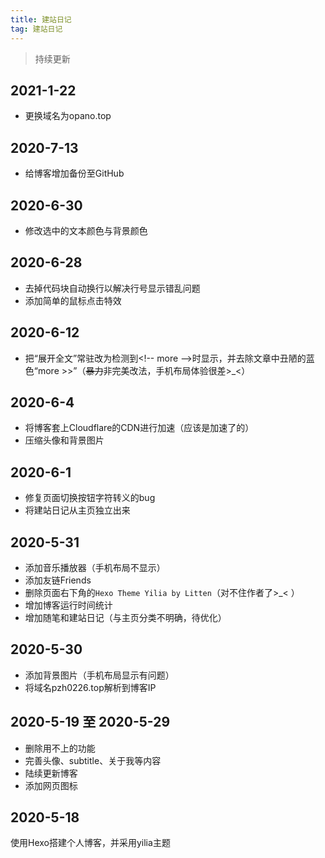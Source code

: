 ```yaml
---
title: 建站日记
tag: 建站日记
---
```


> 持续更新

## 2021-1-22

- 更换域名为opano.top

## 2020-7-13

- 给博客增加备份至GitHub

## 2020-6-30

- 修改选中的文本颜色与背景颜色

## 2020-6-28

- 去掉代码块自动换行以解决行号显示错乱问题
- 添加简单的鼠标点击特效

## 2020-6-12

- 把“展开全文”常驻改为检测到\<!\-- more \-->时显示，并去除文章中丑陋的蓝色“more >>”（~~暴力~~非完美改法，手机布局体验很差>_<）

## 2020-6-4

- 将博客套上Cloudflare的CDN进行加速（应该是加速了的）
- 压缩头像和背景图片

## 2020-6-1

- 修复页面切换按钮字符转义的bug
- 将建站日记从主页独立出来

## 2020-5-31

- 添加音乐播放器（手机布局不显示）
- 添加友链Friends
- 删除页面右下角的`Hexo Theme Yilia by Litten`（对不住作者了>_< ）
- 增加博客运行时间统计
- 增加随笔和建站日记（与主页分类不明确，待优化）

## 2020-5-30

- 添加背景图片（手机布局显示有问题）
- 将域名pzh0226.top解析到博客IP

## 2020-5-19 至 2020-5-29

- 删除用不上的功能
- 完善头像、subtitle、关于我等内容
- 陆续更新博客
- 添加网页图标

## 2020-5-18

使用Hexo搭建个人博客，并采用yilia主题